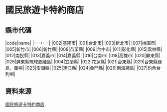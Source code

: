 國民旅遊卡特約商店
===

縣市代碼
----
|code|name|
|---+---|
|002|基隆市|
|001|台北市|
|003|新北市|
|007|桃園市|
|005|新竹市|
|006|新竹縣|
|008|苗栗縣|
|009|台中市|
|011|彰化縣|
|015|雲林縣|
|012|南投縣|
|013|嘉義市|
|014|嘉義縣|
|016|台南市|
|018|高雄市|
|020|屏東縣|
|028|屏東縣琉球鄉離島|
|004|宜蘭縣|
|022|花蓮縣|
|021|台東縣|
|029|台東縣綠島、蘭嶼|
|023|澎湖縣|
|025|連江縣|
|024|金門縣|
|026|南海諸島|
|027|釣魚台列嶼|

資料來源
----
[國民旅遊卡特約商店](https://travel.nccc.com.tw/NASApp/NTC/servlet/com.du.mvc.EntryServlet?Action=RetailerInquiry&Type=GetFull)
